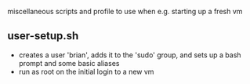 miscellaneous scripts and profile to use when e.g. starting up a fresh vm

## user-setup.sh
- creates a user 'brian', adds it to the 'sudo' group, and sets up a bash prompt and some basic aliases
- run as root on the initial login to a new vm
